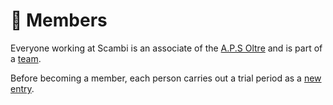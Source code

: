 # 🙋 Members

Everyone working at Scambi is an associate of the [A.P.S Oltre](../../associazione/) and is part of a [team](../../staff/teams.md).&#x20;

Before becoming a member, each person carries out a trial period as a [new entry](../../staff/new-entry.md).
